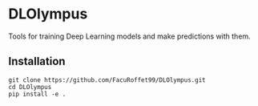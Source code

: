 # DLOlympus
Tools for training Deep Learning models and make predictions with them.

## Installation
```
git clone https://github.com/FacuRoffet99/DLOlympus.git
cd DLOlympus
pip install -e .
```
